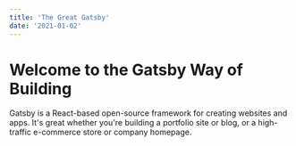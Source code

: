 ```yaml
---
title: 'The Great Gatsby'
date: '2021-01-02'
---
```


# Welcome to the Gatsby Way of Building

Gatsby is a React-based open-source framework for creating websites and apps. It's great whether you're building a portfolio site or blog, or a high-traffic e-commerce store or company homepage.